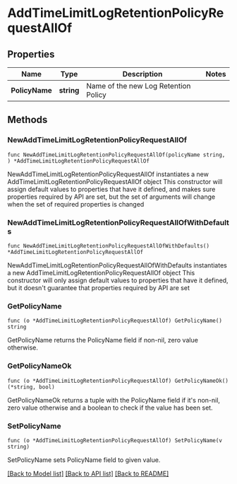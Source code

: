 # AddTimeLimitLogRetentionPolicyRequestAllOf

## Properties

Name | Type | Description | Notes
------------ | ------------- | ------------- | -------------
**PolicyName** | **string** | Name of the new Log Retention Policy | 

## Methods

### NewAddTimeLimitLogRetentionPolicyRequestAllOf

`func NewAddTimeLimitLogRetentionPolicyRequestAllOf(policyName string, ) *AddTimeLimitLogRetentionPolicyRequestAllOf`

NewAddTimeLimitLogRetentionPolicyRequestAllOf instantiates a new AddTimeLimitLogRetentionPolicyRequestAllOf object
This constructor will assign default values to properties that have it defined,
and makes sure properties required by API are set, but the set of arguments
will change when the set of required properties is changed

### NewAddTimeLimitLogRetentionPolicyRequestAllOfWithDefaults

`func NewAddTimeLimitLogRetentionPolicyRequestAllOfWithDefaults() *AddTimeLimitLogRetentionPolicyRequestAllOf`

NewAddTimeLimitLogRetentionPolicyRequestAllOfWithDefaults instantiates a new AddTimeLimitLogRetentionPolicyRequestAllOf object
This constructor will only assign default values to properties that have it defined,
but it doesn't guarantee that properties required by API are set

### GetPolicyName

`func (o *AddTimeLimitLogRetentionPolicyRequestAllOf) GetPolicyName() string`

GetPolicyName returns the PolicyName field if non-nil, zero value otherwise.

### GetPolicyNameOk

`func (o *AddTimeLimitLogRetentionPolicyRequestAllOf) GetPolicyNameOk() (*string, bool)`

GetPolicyNameOk returns a tuple with the PolicyName field if it's non-nil, zero value otherwise
and a boolean to check if the value has been set.

### SetPolicyName

`func (o *AddTimeLimitLogRetentionPolicyRequestAllOf) SetPolicyName(v string)`

SetPolicyName sets PolicyName field to given value.



[[Back to Model list]](../README.md#documentation-for-models) [[Back to API list]](../README.md#documentation-for-api-endpoints) [[Back to README]](../README.md)


